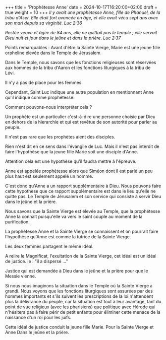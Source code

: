 +++
title = 'Prophètesse Anne'
date = 2024-10-17T16:20:00+02:00
draft = true
weight = 10
+++
*Il y avait une prophètesse Anne, fille de Phanuel, de la tribu d'Aser. Elle était fort avancée en âge, et elle avait vécu sept ans avec son mari depuis sa virginité. Luc 2:36*

*Restée veuve et âgée de 84 ans, elle ne quittait pas le temple ; elle servait Dieu nuit et jour dans le jeûne et dans la prière. Luc 2:37*

Points remarquables :
Avant d'être la Sainte Vierge, Marie est une jeune fille orpheline élevée dans le Temple de Jérusalem.

Dans le Temple, nous savons que les fonctions religieuses sont réservées aux hommes de la tribu d'Aaron et les fonctions liturgiques à la tribu de Lévi.

Il n'y a pas de place pour les femmes.

Cependant, Saint Luc indique une autre population en mentionnant Anne qu'il indique comme prophétesse.

Comment pouvons-nous interpréter cela ?

Un prophète est un particulier c'est-à-dire une personne choisie par Dieu en dehors de la hierarchie et qui est revêtue de son autorité pour parler au peuple.

Il n'est pas rare que les prophètes aient des disciples.

Rien n'est dit en ce sens dans l'évangile de Luc. Mais il n'est pas interdit de faire l'hypothèse que la jeune fille Marie soit une disciple d'Anne.

Attention cela est une hypothèse qu'il faudra mettre à l'épreuve.


Anne est appelée prophétesse alors que Siméon dont il est parlé un peu plus haut est seulement appelé un homme.

C'est donc qu'Anne a un rapport supplémentaire à Dieu. Nous pouvons faire cette hypothèse que ce rapport supplémentaire est dans le lieu qu'elle ne quitte pas. Le Temple de Jérusalem et son service qui consiste à servir Dieu dans le jeûne et la prière.

Nous savons que la Sainte Vierge est élevée au Temple, que la prophétesse Anne la connaît puisqu'elle va vers le saint couple au moment de la purification.

La prophétesse Anne et la Sainte Vierge se connaissent et on pourrait faire l'hypothèse qu'Anne est comme la tutrice de la Sainte Vierge. 

Les deux femmes partagent le même idéal.

A relire le Magnificat, l'exultation de la Sainte Vierge, cet idéal est un idéal de justice. ie : "il a dispersé ..."

Justice qui est demandée à Dieu dans le jeûne et la prière pour que le Messie vienne.

Si nous nous imaginons la situation dans le Temple où la Sainte Vierge a grandi. Nous voyons que les fonctions liturgiques sont assurées par des hommes importants et s'ils suivent les prescriptions de la loi n'attendent plus la délivrance du peuple, car la situation est tout à leur avantage, tant du point de vue religieux (avec les pharisiens) que politique avec Hérode qui n'hésitera pas à faire périr de petit enfants pour éliminer cette menace de la naissance d'un roi pour les juifs.

Cette idéal de justice conduit la jeune fille Marie.
Pour la Sainte Vierge et Anne 
Dans le jeûne et la prière. 